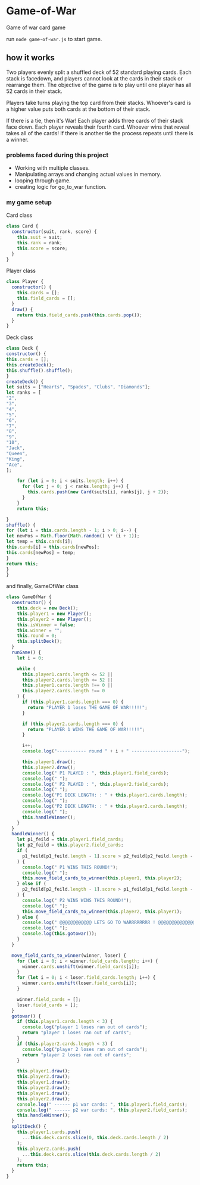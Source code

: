 # Game-of-War

Game of war card game

run `node game-of-war.js` to start game.

## how it works

Two players evenly split a shuffled deck of 52 standard playing cards. Each stack is facedown, and players cannot look at the cards in their stack or rearrange them. The objective of the game is to play until one player has all 52 cards in their stack.

Players take turns playing the top card from their stacks. Whoever's card is a higher value puts both cards at the bottom of their stack.

If there is a tie, then it's War! Each player adds three cards of their stack face down. Each player reveals their fourth card. Whoever wins that reveal takes all of the cards! If there is another tie the process repeats until there is a winner.

### problems faced during this project

- Working with multiple classes.
- Manipulating arrays and changing actual values in memory.
- looping through game.
- creating logic for go_to_war function.

### my game setup

Card class

```js
class Card {
  constructor(suit, rank, score) {
    this.suit = suit;
    this.rank = rank;
    this.score = score;
  }
}
```

Player class

```js
class Player {
  constructor() {
    this.cards = [];
    this.field_cards = [];
  }
  draw() {
    return this.field_cards.push(this.cards.pop());
  }
}
```

Deck class

```js
class Deck {
constructor() {
this.cards = [];
this.createDeck();
this.shuffle().shuffle();
}
createDeck() {
let suits = ["Hearts", "Spades", "Clubs", "Diamonds"];
let ranks = [
"2",
"3",
"4",
"5",
"6",
"7",
"8",
"9",
"10",
"Jack",
"Queen",
"King",
"Ace",
];

    for (let i = 0; i < suits.length; i++) {
      for (let j = 0; j < ranks.length; j++) {
        this.cards.push(new Card(suits[i], ranks[j], j + 2));
      }
    }
    return this;

}
shuffle() {
for (let i = this.cards.length - 1; i > 0; i--) {
let newPos = Math.floor(Math.random() \* (i + 1));
let temp = this.cards[i];
this.cards[i] = this.cards[newPos];
this.cards[newPos] = temp;
}
return this;
}
}
```

and finally, GameOfWar class

```js
class GameOfWar {
  constructor() {
    this.deck = new Deck();
    this.player1 = new Player();
    this.player2 = new Player();
    this.isWinner = false;
    this.winner = "";
    this.round = 0;
    this.splitDeck();
  }
  runGame() {
    let i = 0;

    while (
      this.player1.cards.length <= 52 ||
      this.player2.cards.length <= 52 ||
      this.player1.cards.length !== 0 ||
      this.player2.cards.length !== 0
    ) {
      if (this.player1.cards.length === 0) {
        return "PLAYER 1 loses THE GAME OF WAR!!!!!";
      }

      if (this.player2.cards.length === 0) {
        return "PLAYER 1 WINS THE GAME OF WAR!!!!!";
      }

      i++;
      console.log("----------- round " + i + " -------------------");

      this.player1.draw();
      this.player2.draw();
      console.log(" P1 PLAYED : ", this.player1.field_cards);
      console.log(" ");
      console.log(" P2 PLAYED : ", this.player2.field_cards);
      console.log(" ");
      console.log("P1 DECK LENGTH: : " + this.player1.cards.length);
      console.log(" ");
      console.log("P2 DECK LENGTH: : " + this.player2.cards.length);
      console.log(" ");
      this.handleWinner();
    }
  }
  handleWinner() {
    let p1_feild = this.player1.field_cards;
    let p2_feild = this.player2.field_cards;
    if (
      p1_feild[p1_feild.length - 1].score > p2_feild[p2_feild.length - 1].score
    ) {
      console.log(" P1 WINS THIS ROUND!");
      console.log(" ");
      this.move_field_cards_to_winner(this.player1, this.player2);
    } else if (
      p2_feild[p2_feild.length - 1].score > p1_feild[p1_feild.length - 1].score
    ) {
      console.log(" P2 WINS WINS THIS ROUND!");
      console.log(" ");
      this.move_field_cards_to_winner(this.player2, this.player1);
    } else {
      console.log(" @@@@@@@@@@@@ LETS GO TO WARRRRRRRR ! @@@@@@@@@@@@@@@@@@@");
      console.log(" ");
      console.log(this.gotowar());
    }
  }

  move_field_cards_to_winner(winner, loser) {
    for (let i = 0; i < winner.field_cards.length; i++) {
      winner.cards.unshift(winner.field_cards[i]);
    }
    for (let i = 0; i < loser.field_cards.length; i++) {
      winner.cards.unshift(loser.field_cards[i]);
    }

    winner.field_cards = [];
    loser.field_cards = [];
  }
  gotowar() {
    if (this.player1.cards.length < 3) {
      console.log("player 1 loses ran out of cards");
      return "player 1 loses ran out of cards";
    }
    if (this.player2.cards.length < 3) {
      console.log("player 2 loses ran out of cards");
      return "player 2 loses ran out of cards";
    }

    this.player1.draw();
    this.player2.draw();
    this.player1.draw();
    this.player2.draw();
    this.player1.draw();
    this.player2.draw();
    console.log(" ------ p1 war cards: ", this.player1.field_cards);
    console.log(" ------ p2 war cards: ", this.player2.field_cards);
    this.handleWinner();
  }
  splitDeck() {
    this.player1.cards.push(
      ...this.deck.cards.slice(0, this.deck.cards.length / 2)
    );
    this.player2.cards.push(
      ...this.deck.cards.slice(this.deck.cards.length / 2)
    );
    return this;
  }
}
```
